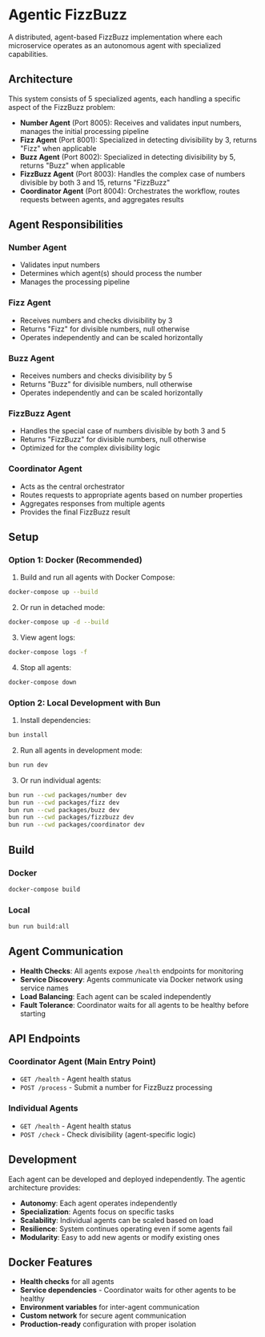 # Agentic FizzBuzz

A distributed, agent-based FizzBuzz implementation where each microservice operates as an autonomous agent with specialized capabilities.

## Architecture

This system consists of 5 specialized agents, each handling a specific aspect of the FizzBuzz problem:

- **Number Agent** (Port 8005): Receives and validates input numbers, manages the initial processing pipeline
- **Fizz Agent** (Port 8001): Specialized in detecting divisibility by 3, returns "Fizz" when applicable
- **Buzz Agent** (Port 8002): Specialized in detecting divisibility by 5, returns "Buzz" when applicable  
- **FizzBuzz Agent** (Port 8003): Handles the complex case of numbers divisible by both 3 and 15, returns "FizzBuzz"
- **Coordinator Agent** (Port 8004): Orchestrates the workflow, routes requests between agents, and aggregates results

## Agent Responsibilities

### Number Agent
- Validates input numbers
- Determines which agent(s) should process the number
- Manages the processing pipeline

### Fizz Agent
- Receives numbers and checks divisibility by 3
- Returns "Fizz" for divisible numbers, null otherwise
- Operates independently and can be scaled horizontally

### Buzz Agent  
- Receives numbers and checks divisibility by 5
- Returns "Buzz" for divisible numbers, null otherwise
- Operates independently and can be scaled horizontally

### FizzBuzz Agent
- Handles the special case of numbers divisible by both 3 and 5
- Returns "FizzBuzz" for divisible numbers, null otherwise
- Optimized for the complex divisibility logic

### Coordinator Agent
- Acts as the central orchestrator
- Routes requests to appropriate agents based on number properties
- Aggregates responses from multiple agents
- Provides the final FizzBuzz result

## Setup

### Option 1: Docker (Recommended)

1. Build and run all agents with Docker Compose:
```bash
docker-compose up --build
```

2. Or run in detached mode:
```bash
docker-compose up -d --build
```

3. View agent logs:
```bash
docker-compose logs -f
```

4. Stop all agents:
```bash
docker-compose down
```

### Option 2: Local Development with Bun

1. Install dependencies:
```bash
bun install
```

2. Run all agents in development mode:
```bash
bun run dev
```

3. Or run individual agents:
```bash
bun run --cwd packages/number dev
bun run --cwd packages/fizz dev
bun run --cwd packages/buzz dev
bun run --cwd packages/fizzbuzz dev
bun run --cwd packages/coordinator dev
```

## Build

### Docker
```bash
docker-compose build
```

### Local
```bash
bun run build:all
```

## Agent Communication

- **Health Checks**: All agents expose `/health` endpoints for monitoring
- **Service Discovery**: Agents communicate via Docker network using service names
- **Load Balancing**: Each agent can be scaled independently
- **Fault Tolerance**: Coordinator waits for all agents to be healthy before starting

## API Endpoints

### Coordinator Agent (Main Entry Point)
- `GET /health` - Agent health status
- `POST /process` - Submit a number for FizzBuzz processing

### Individual Agents
- `GET /health` - Agent health status
- `POST /check` - Check divisibility (agent-specific logic)

## Development

Each agent can be developed and deployed independently. The agentic architecture provides:
- **Autonomy**: Each agent operates independently
- **Specialization**: Agents focus on specific tasks
- **Scalability**: Individual agents can be scaled based on load
- **Resilience**: System continues operating even if some agents fail
- **Modularity**: Easy to add new agents or modify existing ones

## Docker Features

- **Health checks** for all agents
- **Service dependencies** - Coordinator waits for other agents to be healthy
- **Environment variables** for inter-agent communication
- **Custom network** for secure agent communication
- **Production-ready** configuration with proper isolation
